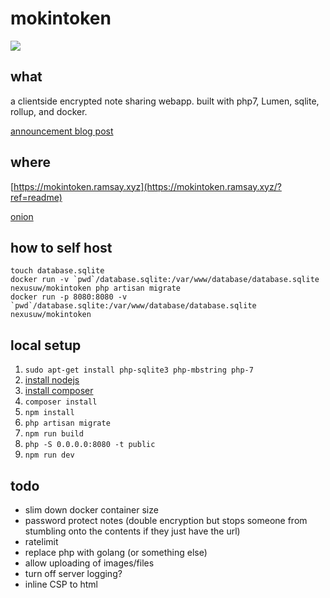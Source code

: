 # mokintoken

![](https://dockeri.co/image/nexusuw/mokintoken)

## what

a clientside encrypted note sharing webapp. built with php7, Lumen, sqlite, rollup, and docker.

[announcement blog post](https://ramsay.xyz/2020/03/27/mokintoken-released.html)

## where

[https://mokintoken.ramsay.xyz](https://mokintoken.ramsay.xyz/?ref=readme)

[onion](http://mokinan4qvxi4ragyzgkewrmnnqslkcdglk6v5zruknwnnuvv2lu5uad.onion/)

## how to self host

```
touch database.sqlite
docker run -v `pwd`/database.sqlite:/var/www/database/database.sqlite nexusuw/mokintoken php artisan migrate
docker run -p 8080:8080 -v `pwd`/database.sqlite:/var/www/database/database.sqlite nexusuw/mokintoken
```

## local setup

1. `sudo apt-get install php-sqlite3 php-mbstring php-7`
2. [install nodejs](https://nodejs.org/en/download/package-manager/)
3. [install composer](https://getcomposer.org/download/)
4. `composer install`
5. `npm install`
6. `php artisan migrate`
7. `npm run build`
8. `php -S 0.0.0.0:8080 -t public`
9. `npm run dev`

## todo

- slim down docker container size
- password protect notes (double encryption but stops someone from stumbling onto the contents if they just have the url)
- ratelimit
- replace php with golang (or something else)
- allow uploading of images/files
- turn off server logging?
- inline CSP to html
